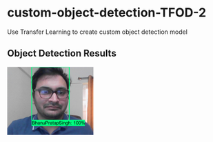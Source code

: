 # custom-object-detection-TFOD-2
Use Transfer Learning to create custom object detection model


## Object Detection Results
<img title="Custom Object Detection" alt="Python" width="200px" src="results/object_detection_1.png" />
